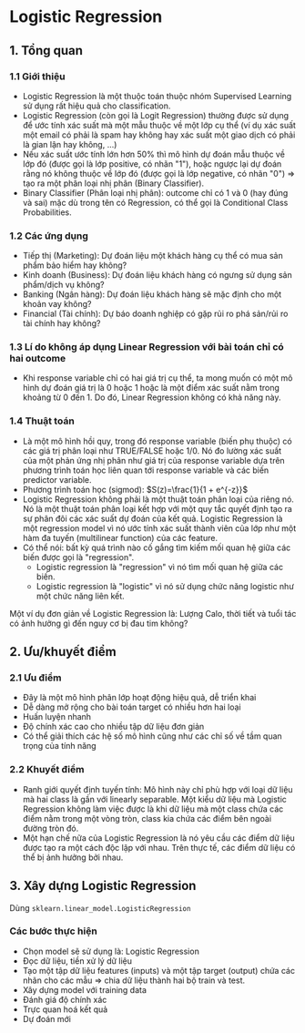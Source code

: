 # Logistic Regression

## 1. Tổng quan

### 1.1 Giới thiệu

+ Logistic Regression là một thuộc toán thuộc nhóm Supervised Learning sử dụng rất hiệu quả cho classification.
+ Logistic Regression (còn gọi là Logit Regression) thường được sử dụng để ước tính xác suất mà một mẫu thuộc về một lớp cụ thể (ví dụ xác suất một email có phải là spam hay không hay xác suất một giao dịch có phải là gian lận hay không, ...)
+ Nếu xác suất ước tính lớn hơn 50% thì mô hình dự đoán mẫu thuộc về lớp đó (được gọi là lớp positive, có nhãn "1"), hoặc ngược lại dự đoán rằng nó không thuộc về lớp đó (được gọi là lớp negative, có nhãn "0") => tạo ra một phân loại nhị phân (Binary Classifier).
+ Binary Classifier (Phân loại nhị phân): outcome chỉ có 1 và 0 (hay đúng và sai) mặc dù trong tên có Regression, có thể gọi là Conditional Class Probabilities.

### 1.2 Các ứng dụng

+ Tiếp thị (Marketing): Dự đoán liệu một khách hàng cụ thể có mua sản phẩm bảo hiểm hay không?
+ Kinh doanh (Business): Dự đoán liệu khách hàng có ngưng sử dụng sản phẩm/dịch vụ không?
+ Banking (Ngân hàng): Dự đoán liệu khách hàng sẽ mặc định cho một khoản vay không?
+ Financial (Tài chính): Dự báo doanh nghiệp có gặp rủi ro phá sản/rủi ro tài chính hay không?

### 1.3 Lí do không áp dụng Linear Regression với bài toán chỉ có hai outcome

+ Khi response variable chỉ có hai giá trị cụ thể, ta mong muốn có một mô hình dự đoán giá trị là 0 hoặc 1 hoặc là một điểm xác suất nằm trong khoảng từ 0 đến 1. Do đó, Linear Regression không có khả năng này.

### 1.4 Thuật toán

+ Là một mô hình hồi quy, trong đó response variable (biến phụ thuộc) có các giá trị phân loại như TRUE/FALSE hoặc 1/0. Nó đo lường xác suất của một phản ứng nhị phân như giá trị của response variable dựa trên phương trình toán học liên quan tới response variable và các biến predictor variable.
+ Phương trình toán học (sigmod): $S(z)=\frac{1}{1 + e^{-z}}$  
+ Logistic Regression không phải là một thuật toán phân loại của riêng nó. Nó là một thuật toán phân loại kết hợp với một quy tắc quyết định tạo ra sự phân đôi các xác suất dự đoán của kết quả. Logistic Regression là một regression model vì nó ước tính xác suất thành viên của lớp như một hàm đa tuyến (multilinear function) của các feature.
+ Có thể nói: bất kỳ quá trình nào cố gắng tìm kiếm mối quan hệ giữa các biến được gọi là "regression". 
    + Logistic regression là "regression" vì nó tìm mối quan hệ giữa các biến. 
    + Logistic regression là "logistic" vì nó sử dụng chức năng logistic như một chức năng liên kết.
    
Một ví dụ đơn giản về Logistic Regression là: Lượng Calo, thời tiết và tuổi tác có ảnh hưởng gì đến nguy cơ bị đau tim không?

## 2. Ưu/khuyết điểm

### 2.1 Ưu điểm

+ Đây là một mô hình phân lớp hoạt động hiệu quả, dễ triển khai
+ Dễ dàng mở rộng cho bài toán target có nhiều hơn hai loại
+ Huấn luyện nhanh
+ Độ chính xác cao cho nhiều tập dữ liệu đơn giản
+ Có thể giải thích các hệ số mô hình cũng như các chỉ số về tầm quan trọng của tính năng

### 2.2 Khuyết điểm

+ Ranh giới quyết định tuyến tính: Mô hình này chỉ phù hợp với loại dữ liệu mà hai class là gần với linearly separable. Một kiểu dữ liệu mà Logistic Regression không làm việc được là khi dữ liệu mà một class chứa các điểm nằm trong một vòng tròn, class kia chứa các điểm bên ngoài đường tròn đó.
+ Một hạn chế nữa của Logistic Regression là nó yêu cầu các điểm dữ liệu được tạo ra một cách độc lập với nhau. Trên thực tế, các điểm dữ liệu có thể bị ảnh hưởng bởi nhau.

## 3. Xây dựng Logistic Regression

Dùng `sklearn.linear_model.LogisticRegression`

### Các bước thực hiện

+ Chọn model sẽ sử dụng là: Logistic Regression
+ Đọc dữ liệu, tiền xử lý dữ liệu
+ Tạo một tập dữ liệu features (inputs) và một tập target (output) chứa các nhãn cho các mẫu => chia dữ liệu thành hai bộ train và test.
+ Xây dựng model với training data
+ Đánh giá độ chính xác
+ Trực quan hoá kết quả
+ Dự đoán mới
